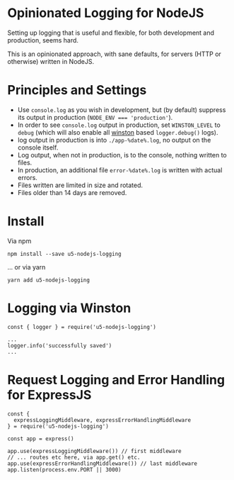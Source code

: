 # Opinionated Logging for NodeJS

Setting up logging that is useful and flexible, for both development and production, seems hard.

This is an opinionated approach, with sane defaults, for servers (HTTP or otherwise) written in NodeJS.

# Principles and Settings

- Use `console.log` as you wish in development, but (by default) suppress its output in production (`NODE_ENV === 'production'`).
- In order to see `console.log` output in production, set `WINSTON_LEVEL` to `debug` (which will also enable all [winston](https://www.npmjs.com/package/winston) based `logger.debug()` logs).
- log output in production is into `./app-%date%.log`, no output on the console itself.
- Log output, when not in production, is to the console, nothing written to files.
- In production, an additional file `error-%date%.log` is written with actual errors.
- Files written are limited in size and rotated.
- Files older than 14 days are removed.

# Install

Via npm

```
npm install --save u5-nodejs-logging
```

... or via yarn

```
yarn add u5-nodejs-logging
```

# Logging via Winston

```
const { logger } = require('u5-nodejs-logging')

...
logger.info('successfully saved')
...
```

# Request Logging and Error Handling for ExpressJS

```
const {
  expressLoggingMiddleware, expressErrorHandlingMiddleware
} = require('u5-nodejs-logging')

const app = express()

app.use(expressLoggingMiddleware()) // first middleware
// ... routes etc here, via app.get() etc.
app.use(expressErrorHandlingMiddleware()) // last middleware
app.listen(process.env.PORT || 3000)
```
